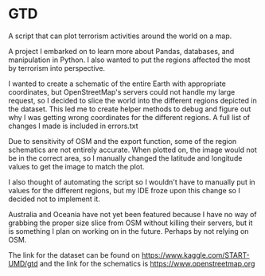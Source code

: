 # GTD

A script that can plot terrorism activities around the world on a map.

A project I embarked on to learn more about Pandas, databases, and manipulation in Python. I also wanted to put the regions affected the most by terrorism into perspective.

I wanted to create a schematic of the entire Earth with appropriate coordinates, but OpenStreetMap's servers could not handle my large 
request, so I decided to slice the world into the different regions depicted in the dataset. 
This led me to create helper methods to debug and figure out why I was getting wrong coordinates for the different regions. 
A full list of changes I made is included in errors.txt

Due to sensitivity of OSM and the export function, some of the region schematics are not entirely accurate. When plotted on, 
the image would not be in the correct area, so I manually changed the latitude and longitude values to get the image to match the plot.

I also thought of automating the script so I wouldn't have to manually put in values for the different regions, but my IDE froze 
upon this change so I decided not to implement it.

Australia and Oceania have not yet been featured because I have no way of grabbing the proper size slice from OSM without killing their servers,
but it is something I plan on working on in the future. Perhaps by not relying on OSM.


The link for the dataset can be found on https://www.kaggle.com/START-UMD/gtd and the link for the schematics is 
https://www.openstreetmap.org
